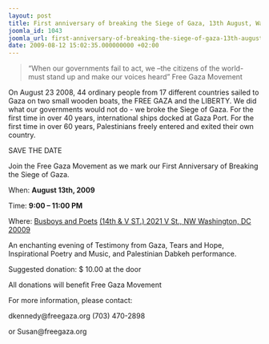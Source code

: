 ```yaml
---
layout: post
title: First anniversary of breaking the Siege of Gaza, 13th August, Washington DC
joomla_id: 1043
joomla_url: first-anniversary-of-breaking-the-siege-of-gaza-13th-august-washington-dc
date: 2009-08-12 15:02:35.000000000 +02:00
---
```

<blockquote>
<p>“When our governments fail to act, we –the citizens of the world- must stand up and make our voices heard” Free Gaza Movement</p>
</blockquote>
<p>On August 23 2008, 44 ordinary people from 17 different countries sailed to Gaza on two small wooden boats, the FREE GAZA and the LIBERTY. We did what our governments would not do - we broke the Siege of Gaza. For the first time in over 40 years, international ships docked at Gaza Port. For the first time in over 60 years, Palestinians freely entered and exited their own country.</p>
<p>SAVE THE DATE</p>
<p>Join the Free Gaza Movement as we mark our First Anniversary of Breaking the Siege of Gaza.</p>
<p>

</p>
<p>When:     <strong>August 13th, 2009</strong></p>
<p>Time: <strong> 9:00 – 11:00 PM</strong></p>
<p>Where:    <a title="busboys and poets" href="http://www.busboysandpoets.com">Busboys and Poets</a> <a title="google map busboys" href="http://maps.google.it/maps?oe=utf-8&amp;client=firefox-a&amp;ie=UTF8&amp;cid=0,0,3310975620195472275&amp;fb=1&amp;split=1&amp;gl=it&amp;dq=Busboys+and+Poets+(14th+%26+V+ST.)+2021+V+St.,+NW+Washington,+DC+20009&amp;daddr=2021+14th+St+NW,+Washington,+DC+20009,+USA&amp;geocode=11819581268422154823,38.917830,-77.031962&amp;ei=1NmCSrGuH9mN_Aas7OG3Cw&amp;t=h&amp;z=16">(14th &amp; V ST.) 2021 V St., NW Washington, DC 20009</a></p>
<p>An enchanting evening of Testimony from Gaza, Tears and Hope, Inspirational Poetry and Music, and Palestinian Dabkeh performance.</p>
<p>Suggested donation:  $ 10.00 at the door</p>
<p>All donations will benefit Free Gaza Movement</p>
<p>For more information, please contact:</p>
<p>dkennedy@freegaza.org  (703) 470-2898</p>
<p>or Susan@freegaza.org</p>
